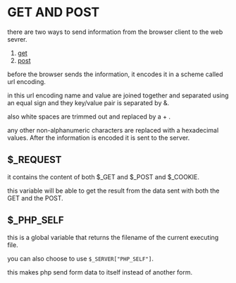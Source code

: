 # GET AND POST

there are two ways to send information from the browser client to the web sevrer.

1. [get](forms/get.php)
2. [post](forms/post.php)

before the browser sends the information, it encodes it in a scheme called url encoding.

in this url encoding name and value are joined together and separated using an equal sign and they key/value pair is separated by &.

also white spaces are trimmed out and replaced by a + .

any other non-alphanumeric characters are replaced with a hexadecimal values. After the information is encoded it is sent to the server.

## $_REQUEST

it contains the content of both $_GET and $_POST and $_COOKIE.

this variable will be able to get the result from the data sent with both the GET and the POST.

## $_PHP_SELF

this is a global variable that returns the filename of the current executing file.

you can also choose to use `$_SERVER["PHP_SELF"]`.

this makes php send form data to itself instead of another form.
